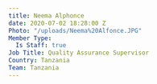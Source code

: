 ```yaml
---
title: Neema Alphonce
date: 2020-07-02 18:28:00 Z
Photo: "/uploads/Neema%20Alfonce.JPG"
Member Type:
  Is Staff: true
Job Title: Quality Assurance Supervisor
Country: Tanzania
Team: Tanzania
---
```


